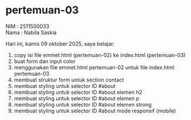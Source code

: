 # pertemuan-03

NIM : 2511500033<br>
Nama : Nabila Saskia

Hari ini, kamis 09 oktober 2025, saya belajar:
<ol>
<li>copy isi file emmet.html (pertemuan-02) ke index.html (pertemuan-03)</li>
<li>buat form dan input color</li>
<li>menggunakan file emmet.html pertemuan-02 untuk file index.html pertemuan-03</li>
<li>membuat struktur form untuk section contact</li>
<li>membuat styling untuk selector ID #about</li>
<li>membuat styling untuk selector ID #about elemen h2</li>
<li>membuat styling untuk selector ID #about elemen p</li>
<li>membuat styling untuk selector ID #about elemen strong</li>
<li>membuat styling untuk selector ID #about mode responsif (mobile)</li>
</ol>